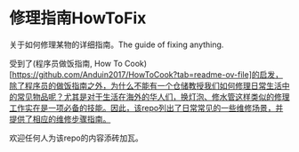 # 修理指南HowToFix
关于如何修理某物的详细指南。The guide of fixing anything.

受到了(程序员做饭指南, How To Cook)[https://github.com/Anduin2017/HowToCook?tab=readme-ov-file]的启发，除了程序员的做饭指南之外，为什么不能有一个仓储教授我们如何修理日常生活中的常见物品呢？尤其是对于生活在海外的华人们，换灯泡、修水管这样类似的修理工作实在是一项必备的技能。因此，该repo列出了日常常见的一些维修场景，并提供了相应的维修步骤指南。

欢迎任何人为该repo的内容添砖加瓦。
